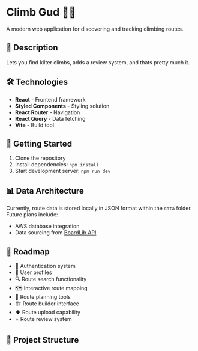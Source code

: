 # Climb Gud 🧗‍♂️

A modern web application for discovering and tracking climbing routes.

## 🎯 Description

Lets you find kilter climbs, adds a review system, and thats pretty much it.

## 🛠️ Technologies

- **React** - Frontend framework
- **Styled Components** - Styling solution
- **React Router** - Navigation
- **React Query** - Data fetching
- **Vite** - Build tool

## 🚀 Getting Started

1. Clone the repository
2. Install dependencies: `npm install`
3. Start development server: `npm run dev`

## 📊 Data Architecture

Currently, route data is stored locally in JSON format within the `data` folder. Future plans include:

- AWS database integration
- Data sourcing from [BoardLib API](https://github.com/lemeryfertitta/BoardLib)

## 🔮 Roadmap

- 🔐 Authentication system
- 👤 User profiles
- 🔍 Route search functionality
- 🗺️ Interactive route mapping
- 📝 Route planning tools
- 🏗️ Route builder interface
- ⬆️ Route upload capability
- ⭐ Route review system

## 📁 Project Structure
